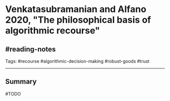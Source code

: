 # Venkatasubramanian and Alfano 2020, "The philosophical basis of algorithmic recourse"
## #reading-notes 
Tags: #recourse #algorithmic-decision-making #robust-goods #trust 
___
## Summary
#TODO 